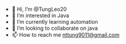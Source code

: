 - 👋 Hi, I’m @TungLeo20
- 👀 I’m interested in Java
- 🌱 I’m currently learning automation
- 💞️ I’m looking to collaborate on java
- 📫 How to reach me nttung9011@gmail.com

<!---
TungLeo20/TungLeo20 is a ✨ special ✨ repository because its `README.md` (this file) appears on your GitHub profile.
You can click the Preview link to take a look at your changes.
--->
